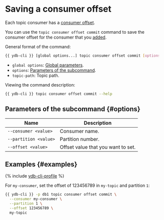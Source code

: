 # Saving a consumer offset

Each topic consumer has a [consumer offset](../../concepts/topic.md#consumer-offset).

You can use the `topic consumer offset commit` command to save the consumer offset for the consumer that you [added](topic-consumer-add.md).

General format of the command:

```bash
{{ ydb-cli }} [global options...] topic consumer offset commit [options...] <topic-path>
```

* `global options`: [Global parameters](commands/global-options.md).
* `options`: [Parameters of the subcommand](#options).
* `topic-path`: Topic path.

Viewing the command description:

```bash
{{ ydb-cli }} topic consumer offset commit --help
```

## Parameters of the subcommand {#options}

| Name                  | Description                        |
|-----------------------|------------------------------------|
| `--consumer <value>`  | Consumer name.                     |
| `--partition <value>` | Partition number.                  |
| `--offset <value>`    | Offset value that you want to set. |

## Examples {#examples}

{% include [ydb-cli-profile](../../_includes/ydb-cli-profile.md) %}

For `my-consumer`, set the offset of 123456789 in `my-topic` and partition `1`:

```bash
{{ ydb-cli }} -p db1 topic consumer offset commit \
  --consumer my-consumer \
  --partition 1 \
  --offset 123456789 \
  my-topic
```
